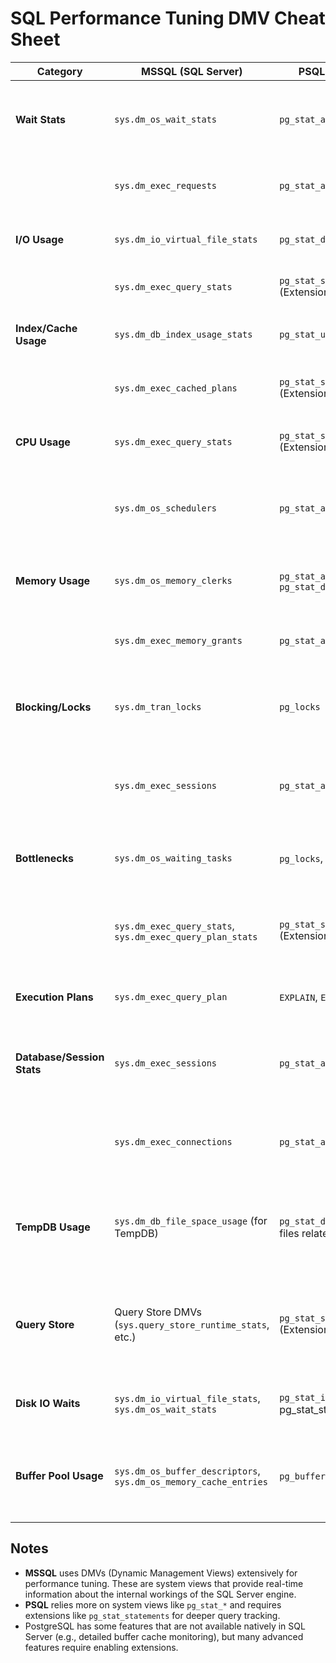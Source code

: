 
# SQL Performance Tuning DMV Cheat Sheet

| **Category**             | **MSSQL (SQL Server)**                                             | **PSQL (PostgreSQL)**                                                | **Description**                                                                                                |
|--------------------------|--------------------------------------------------------------------|----------------------------------------------------------------------|---------------------------------------------------------------------------------------------------------------|
| **Wait Stats**            | `sys.dm_os_wait_stats`                                            | `pg_stat_activity`                                                   | Provides information on waits encountered by threads in SQL Server and PostgreSQL.                             |
|                          | `sys.dm_exec_requests`                                            | `pg_stat_activity`                                                   | Shows currently executing requests along with associated waits.                                                |
| **I/O Usage**             | `sys.dm_io_virtual_file_stats`                                    | `pg_stat_database`                                                   | Displays I/O statistics for each database file (per file).                                                     |
|                          | `sys.dm_exec_query_stats`                                         | `pg_stat_statements` (Extension)                                     | Tracks I/O and execution stats per query.                                                                      |
| **Index/Cache Usage**     | `sys.dm_db_index_usage_stats`                                     | `pg_stat_user_indexes`                                               | Shows index usage statistics, such as reads and writes.                                                       |
|                          | `sys.dm_exec_cached_plans`                                        | `pg_stat_statements` (Extension)                                     | Provides info about cached query plans (for re-use).                                                           |
| **CPU Usage**             | `sys.dm_exec_query_stats`                                         | `pg_stat_statements` (Extension)                                     | Displays aggregate query CPU and execution stats, by query hash.                                               |
|                          | `sys.dm_os_schedulers`                                            | `pg_stat_activity`                                                   | Displays CPU scheduler usage, with information about workload distribution across CPUs.                        |
| **Memory Usage**          | `sys.dm_os_memory_clerks`                                         | `pg_stat_activity`, `pg_stat_database_conflicts`                     | Shows memory allocations by various memory clerks (SQL Server components).                                     |
|                          | `sys.dm_exec_memory_grants`                                       | `pg_stat_activity`                                                   | Displays memory grants (for queries) and their statuses.                                                       |
| **Blocking/Locks**        | `sys.dm_tran_locks`                                               | `pg_locks`                                                           | Shows lock requests and details about what is being blocked (e.g., tables, pages).                             |
|                          | `sys.dm_exec_sessions`                                            | `pg_stat_activity`                                                   | Provides information about active sessions, such as wait types, blocking status, etc.                          |
| **Bottlenecks**           | `sys.dm_os_waiting_tasks`                                         | `pg_locks`, `pg_stat_activity`                                       | Shows tasks currently waiting on resources (for example, lock waits).                                          |
|                          | `sys.dm_exec_query_stats`, `sys.dm_exec_query_plan_stats`          | `pg_stat_statements` (Extension)                                     | Provides query-level statistics, including execution time, I/O, and CPU (potential bottlenecks).               |
| **Execution Plans**       | `sys.dm_exec_query_plan`                                          | `EXPLAIN`, `EXPLAIN ANALYZE`                                         | Provides the query execution plan for currently running or cached queries.                                     |
| **Database/Session Stats**| `sys.dm_exec_sessions`                                            | `pg_stat_activity`                                                   | Shows info about active sessions, including user activity and database interactions.                           |
|                          | `sys.dm_exec_connections`                                         | `pg_stat_activity`                                                   | Provides info about open connections and network-related stats (bytes sent/received).                          |
| **TempDB Usage**          | `sys.dm_db_file_space_usage` (for TempDB)                         | `pg_stat_database` (temp files related)                              | Monitors TempDB usage and space consumption, which is crucial for identifying bottlenecks related to TempDB.    |
| **Query Store**           | Query Store DMVs (`sys.query_store_runtime_stats`, etc.)          | `pg_stat_statements` (Extension)                                     | Query Store (SQL Server) and pg_stat_statements (PostgreSQL) are used to track query performance over time.    |
| **Disk IO Waits**         | `sys.dm_io_virtual_file_stats`, `sys.dm_os_wait_stats`            | `pg_stat_io` (from pg_stat_statements)                               | Helps to track and identify disk I/O waits and bottlenecks.                                                    |
| **Buffer Pool Usage**     | `sys.dm_os_buffer_descriptors`, `sys.dm_os_memory_cache_entries`  | `pg_buffercache` (Extension)                                         | Shows the distribution of pages in the buffer pool, helping to identify memory usage and cache efficiency.     |

## Notes

- **MSSQL** uses DMVs (Dynamic Management Views) extensively for performance tuning. These are system views that provide real-time information about the internal workings of the SQL Server engine.
- **PSQL** relies more on system views like `pg_stat_*` and requires extensions like `pg_stat_statements` for deeper query tracking.
- PostgreSQL has some features that are not available natively in SQL Server (e.g., detailed buffer cache monitoring), but many advanced features require enabling extensions.
